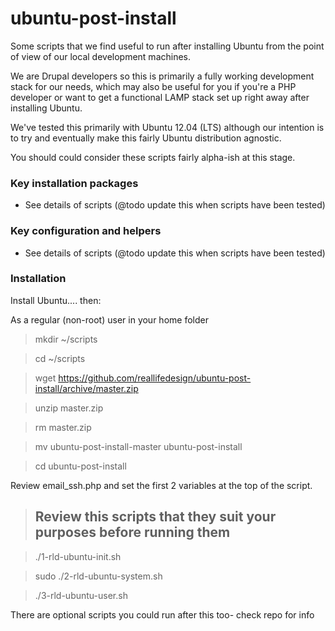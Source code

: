 ubuntu-post-install
===================

Some scripts that we find useful to run after installing Ubuntu from the point of view of our local development machines.

We are Drupal developers so this is primarily a fully working development stack for our needs, which may also be useful for you if you're a PHP developer or want to get a functional LAMP stack set up right away after installing Ubuntu.

We've tested this primarily with Ubuntu 12.04 (LTS) although our intention is to try and eventually make this fairly Ubuntu distribution agnostic.

You should could consider these scripts fairly alpha-ish at this stage.

### Key installation packages

* See details of scripts (@todo update this when scripts have been tested)

### Key configuration and helpers

* See details of scripts (@todo update this when scripts have been tested)

### Installation

Install Ubuntu.... then:

As a regular (non-root) user in your home folder

> mkdir ~/scripts

> cd ~/scripts

> wget https://github.com/reallifedesign/ubuntu-post-install/archive/master.zip

> unzip master.zip

> rm master.zip

> mv ubuntu-post-install-master ubuntu-post-install

> cd ubuntu-post-install

Review email_ssh.php and set the first 2 variables at the top of the script.

> ## Review this scripts that they suit your purposes before running them

> ./1-rld-ubuntu-init.sh

> sudo ./2-rld-ubuntu-system.sh

> ./3-rld-ubuntu-user.sh

There are optional scripts you could run after this too- check repo for info

